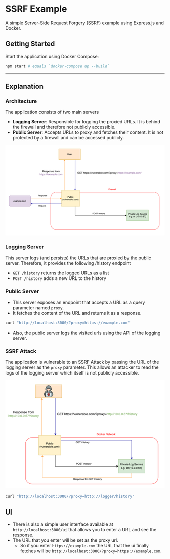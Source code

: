 # SSRF Example

A simple Server-Side Request Forgery (SSRF) example using Express.js and Docker.

## Getting Started

Start the application using Docker Compose:

```bash
npm start # equals `docker-compose up --build`
```

---
## Explanation

### Architecture
The application consists of two main servers
- **Logging Server**: Responsible for logging the proxied URLs. It is behind the firewall and therefore not publicly accessible. 
- **Public Server**: Accepts URLs to proxy and fetches their content. It is not protected by a firewall and can be accessed publicly.

![Architecture](images/SSRF-Vulnerable.svg)


### Logging Server
This server logs (and persists) the URLs that are proxied by the public server.
Therefore, it provides the following /history endpoint 
  - `GET /history` returns the logged URLs as a list
  - `POST /history` adds a new URL to the history

### Public Server
- This server exposes an endpoint that accepts a URL as a query parameter named `proxy`.
- It fetches the content of the URL and returns it as a response.

```bash
curl "http://localhost:3000/?proxy=https://example.com"
```
- Also, the public server logs the visited urls using the API of the logging server.

### SSRF Attack
The application is vulnerable to an SSRF Attack by passing the URL of the logging server as the `proxy` parameter. 
This allows an attacker to read the logs of the logging server which itself is not publicly accessible.

![SSRF Attack](images/SSRF-Attack.svg)


```bash 
curl "http://localhost:3000/?proxy=http://logger/history"
```

## UI
- There is also a simple user interface available at `http://localhost:3000/ui` that allows you to enter a URL and see the response.
- The URL that you enter will be set as the proxy url.
  - So if you enter ```https://example.com``` the URL that the ui finally fetches will be `http://localhost:3000/?proxy=https://example.com`.